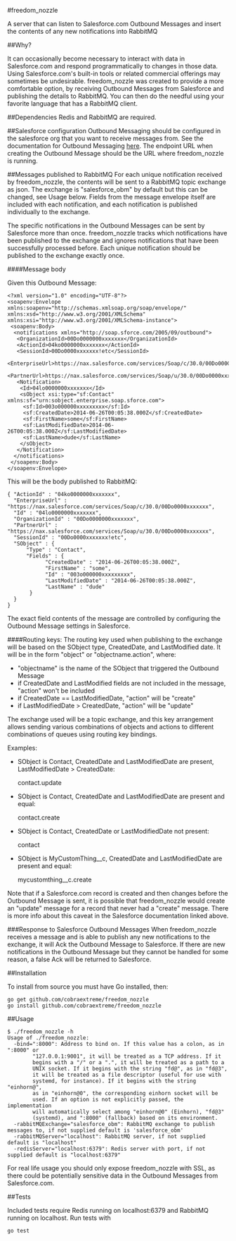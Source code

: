 #freedom_nozzle

A server that can listen to Salesforce.com Outbound Messages and insert the contents of any new notifications into RabbitMQ

##Why?

It can occasionally become necessary to interact with data in Salesforce.com and respond programmatically to changes in those data. Using Salesforce.com's built-in tools or related commercial offerings may sometimes be undesirable. freedom_nozzle was created to provide a more comfortable option, by receiving Outbound Messages from Salesforce and publishing the details to RabbitMQ. You can then do the needful using your favorite language that has a RabbitMQ client.

##Dependencies
Redis and RabbitMQ are required.

##Salesforce configuration
Outbound Messaging should be configured in the salesforce org that you want to receive messages from. See the documentation for Outbound Messaging [here](http://www.salesforce.com/us/developer/docs/api/index_Left.htm#CSHID=sforce_api_om_outboundmessaging.htm|StartTopic=Content%2Fsforce_api_om_outboundmessaging.htm|SkinName=webhelp). The endpoint URL when creating the Outbound Message should be the URL where freedom_nozzle is running.

##Messages published to RabbitMQ
For each unique notification received by freedom_nozzle, the contents will be sent to a RabbitMQ topic exchange as json. The exchange is "salesforce_obm" by default but this can be changed, see Usage below. Fields from the message envelope itself are included with each notification, and each notification is published individually to the exchange.

The specific notifications in the Outbound Messages can be sent by Salesforce more than once. freedom_nozzle tracks which notifications have been published to the exchange and ignores notifications that have been successfully processed before. Each unique notification should be published to the exchange exactly once.

####Message body

Given this Outbound Message:
```
<?xml version="1.0" encoding="UTF-8"?>
<soapenv:Envelope xmlns:soapenv="http://schemas.xmlsoap.org/soap/envelope/" xmlns:xsd="http://www.w3.org/2001/XMLSchema" xmlns:xsi="http://www.w3.org/2001/XMLSchema-instance">
 <soapenv:Body>
  <notifications xmlns="http://soap.sforce.com/2005/09/outbound">
   <OrganizationId>00Do0000000xxxxxxx</OrganizationId>
   <ActionId>04ko0000000xxxxxxx</ActionId>
   <SessionId>00Do0000xxxxxxx!etc</SessionId>
   <EnterpriseUrl>https://nax.salesforce.com/services/Soap/c/30.0/00Do0000xxxxxxx</EnterpriseUrl>
   <PartnerUrl>https://nax.salesforce.com/services/Soap/u/30.0/00Do0000xxxxxxx</PartnerUrl>
   <Notification>
    <Id>04lo0000000xxxxxxx</Id>
    <sObject xsi:type="sf:Contact" xmlns:sf="urn:sobject.enterprise.soap.sforce.com">
     <sf:Id>003o000000xxxxxxxxx</sf:Id>
     <sf:CreatedDate>2014-06-26T00:05:38.000Z</sf:CreatedDate>
     <sf:FirstName>some</sf:FirstName>
     <sf:LastModifiedDate>2014-06-26T00:05:38.000Z</sf:LastModifiedDate>
     <sf:LastName>dude</sf:LastName>
    </sObject>
   </Notification>
  </notifications>
 </soapenv:Body>
</soapenv:Envelope>
```

This will be the body published to RabbitMQ:
```
{ "ActionId" : "04ko0000000xxxxxxx",
  "EnterpriseUrl" : "https://nax.salesforce.com/services/Soap/c/30.0/00Do0000xxxxxxx",
  "Id" : "04lo0000000xxxxxxx",
  "OrganizationId" : "00Do0000000xxxxxxx",
  "PartnerUrl" : "https://nax.salesforce.com/services/Soap/u/30.0/00Do0000xxxxxxx",
  "SessionId" : "00Do0000xxxxxxx!etc",
  "SObject" : {
      "Type" : "Contact",
      "Fields" : {
            "CreatedDate" : "2014-06-26T00:05:38.000Z",
            "FirstName" : "some",
            "Id" : "003o000000xxxxxxxxx",
            "LastModifiedDate" : "2014-06-26T00:05:38.000Z",
            "LastName" : "dude"
       }
  }
}

```

The exact field contents of the message are controlled by configuring the Outbound Message settings in Salesforce.

####Routing keys:
The routing key used when publishing to the exchange will be based on the SObject type, CreatedDate, and LastModified date. It will be in the form "object" or "objectname.action", where:

* "objectname" is the name of the SObject that triggered the Outbound Message
* if CreatedDate and LastModified fields are not included in the message, "action" won't be included
* if CreatedDate == LastModifiedDate, "action" will be "create"
* if LastModifiedDate > CreatedDate, "action" will be "update"

The exchange used will be a topic exchange, and this key arrangement allows sending various combinations of objects and actions to different combinations of queues using routing key bindings.

Examples:

* SObject is Contact, CreatedDate and LastModifiedDate are present, LastModifiedDate > CreatedDate:

    contact.update

* SObject is Contact, CreatedDate and LastModifiedDate are present and equal:

    contact.create

* SObject is Contact, CreatedDate or LastModifiedDate not present:

    contact

* SObject is MyCustomThing__c, CreatedDate and LastModifiedDate are present and equal:

    mycustomthing__c.create

Note that if a Salesforce.com record is created and then changes before the Outbound Message is sent, it is possible that freedom_nozzle would create an "update" message for a record that never had a "create" message. There is more info about this caveat in the Salesforce documentation linked above.


###Response to Salesforce Outbound Messages
When freedom_nozzle receives a message and is able to publish any new notifications to the exchange, it will Ack the Outbound Message to Salesforce. If there are new notifications in the Outbound Message but they cannot be handled for some reason, a false Ack will be returned to Salesforce.


##Installation

To install from source you must have Go installed, then:

    go get github.com/cobraextreme/freedom_nozzle
    go install github.com/cobraextreme/freedom_nozzle


##Usage

```
$ ./freedom_nozzle -h
Usage of ./freedom_nozzle:
  -bind=":8000": Address to bind on. If this value has a colon, as in ":8000" or
		"127.0.0.1:9001", it will be treated as a TCP address. If it
		begins with a "/" or a ".", it will be treated as a path to a
		UNIX socket. If it begins with the string "fd@", as in "fd@3",
		it will be treated as a file descriptor (useful for use with
		systemd, for instance). If it begins with the string "einhorn@",
		as in "einhorn@0", the corresponding einhorn socket will be
		used. If an option is not explicitly passed, the implementation
		will automatically select among "einhorn@0" (Einhorn), "fd@3"
		(systemd), and ":8000" (fallback) based on its environment.
  -rabbitMQExchange="salesforce_obm": RabbitMQ exchange to publish messages to, if not supplied default is 'salesforce_obm'
  -rabbitMQServer="localhost": RabbitMQ server, if not supplied default is "localhost"
  -redisServer="localhost:6379": Redis server with port, if not supplied default is "localhost:6379"
```

For real life usage you should only expose freedom_nozzle with SSL, as there could be potentially sensitive data in the Outbound Messages from Salesforce.com.

##Tests

Included tests require Redis running on localhost:6379 and RabbitMQ running on localhost. Run tests with

    go test

